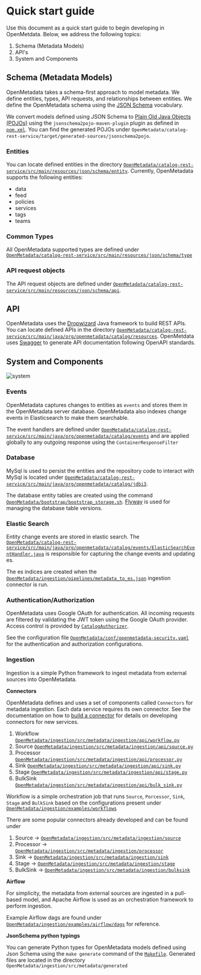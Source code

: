 # Quick start guide

Use this document as a quick start guide to begin developing in OpenMetdata. Below, we address the following topics:

1. Schema (Metadata Models)
2. API's 
3. System and Components

## Schema (Metadata Models)
OpenMetadata takes a schema-first approach to model metadata. We define entities, types, API requests, and relationships between entities. We define the OpenMetadata schema using the [JSON Schema](https://json-schema.org/) vocabulary.

We convert models defined using JSON Schema to [Plain Old Java Objects (POJOs)](https://www.jsonschema2pojo.org/) using the `jsonschema2pojo-maven-plugin` plugin as defined in [`pom.xml`](https://github.com/open-metadata/OpenMetadata/blob/16d8ba548d968c09e6634eefbd32c87c66996b90/catalog-rest-service/pom.xml#L395). You can find the generated POJOs under `OpenMetadata/catalog-rest-service/target/generated-sources/jsonschema2pojo`.

### Entities  
You can locate defined entities in the directory [`OpenMetadata/catalog-rest-service/src/main/resources/json/schema/entity`](https://github.com/open-metadata/OpenMetadata/tree/main/catalog-rest-service/src/main/resources/json/schema/entity). Currently, OpenMetadata supports the following entities:
- data
- feed
- policies
- services
- tags
- teams

### Common Types    
All OpenMetadata supported types are defined under [`OpenMetadata/catalog-rest-service/src/main/resources/json/schema/type`](https://github.com/open-metadata/OpenMetadata/tree/main/catalog-rest-service/src/main/resources/json/schema/type)

### API request objects  
The API request objects are defined under [`OpenMetadata/catalog-rest-service/src/main/resources/json/schema/api`](https://github.com/open-metadata/OpenMetadata/tree/main/catalog-rest-service/src/main/resources/json/schema/api).  


## API
OpenMetadata uses the [Dropwizard](https://www.dropwizard.io/) Java framework to build REST APIs. You can locate defined APIs in the directory [`OpenMetadata/catalog-rest-service/src/main/java/org/openmetadata/catalog/resources`](https://github.com/open-metadata/OpenMetadata/tree/main/catalog-rest-service/src/main/java/org/openmetadata/catalog/resources). 
OpenMetdata uses [Swagger](https://swagger.io/) to generate API documentation following OpenAPI standards.


## System and Components
![system](https://user-images.githubusercontent.com/3944743/144579545-e51aa37e-93ed-4080-9f32-ce617029571f.png)

### Events  
OpenMetadata captures changes to entities as `events` and stores them in the OpenMetadata server database. OpenMetadata also indexes change events in Elasticsearch to make them searchable.

The event handlers are defined under [`OpenMetadata/catalog-rest-service/src/main/java/org/openmetadata/catalog/events`](https://github.com/open-metadata/OpenMetadata/tree/main/catalog-rest-service/src/main/java/org/openmetadata/catalog/events) and are applied globally to any outgoing response using the `ContainerResponseFilter`

### Database  
MySql is used to persist the entities and the repository code to interact with MySql is located under [`OpenMetadata/catalog-rest-service/src/main/java/org/openmetadata/catalog/jdbi3`](https://github.com/open-metadata/OpenMetadata/tree/main/catalog-rest-service/src/main/java/org/openmetadata/catalog/jdbi3).

The database entity tables are created using the command [`OpenMetadata/bootstrap/bootstrap_storage.sh`](https://github.com/open-metadata/OpenMetadata/blob/main/bootstrap/bootstrap_storage.sh). [Flyway](https://flywaydb.org/) is used for managing the database table versions.

### Elastic Search  
Entity change events are stored in elastic search. The [`OpenMetadata/catalog-rest-service/src/main/java/org/openmetadata/catalog/events/ElasticSearchEventHandler.java`](https://github.com/open-metadata/OpenMetadata/blob/main/catalog-rest-service/src/main/java/org/openmetadata/catalog/events/ElasticSearchEventHandler.java) is responsible for capturing the change events and updating es.

The es indices are created when the [`OpenMetadata/ingestion/pipelines/metadata_to_es.json`](https://github.com/open-metadata/OpenMetadata/blob/main/ingestion/pipelines/metadata_to_es.json) ingestion connector is run.

### Authentication/Authorization  
OpenMetadata uses Google OAuth for authentication. All incoming requests are filtered by validating the JWT token using the Google OAuth provider. Access control is provided by [`CatalogAuthorizer`](https://github.com/open-metadata/OpenMetadata/blob/main/catalog-rest-service/src/main/java/org/openmetadata/catalog/security/CatalogAuthorizer.java).

See the configuration file [`OpenMetadata/conf/openmetadata-security.yaml`](https://github.com/open-metadata/OpenMetadata/blob/main/conf/openmetadata-security.yaml) for the authentication and authorization configurations.

### Ingestion  
Ingestion is a simple Python framework to ingest metadata from external sources into OpenMetadata.

**Connectors**

OpenMetadata defines and uses a set of components called `Connectors` for metadata ingestion. Each data service requires its own connector.  See the documentation on how to [build a connector](https://docs.open-metadata.org/open-source-community/developer/build-a-connector#workflow) for details on developing connectors for new services. 

1. Workflow [`OpenMetadata/ingestion/src/metadata/ingestion/api/workflow.py`](https://github.com/open-metadata/OpenMetadata/blob/main/ingestion/src/metadata/ingestion/api/workflow.py)
2. Source [`OpenMetadata/ingestion/src/metadata/ingestion/api/source.py`](https://github.com/open-metadata/OpenMetadata/blob/main/ingestion/src/metadata/ingestion/api/source.py)
3. Processor [`OpenMetadata/ingestion/src/metadata/ingestion/api/processor.py`](https://github.com/open-metadata/OpenMetadata/blob/main/ingestion/src/metadata/ingestion/api/processor.py)
4. Sink [`OpenMetadata/ingestion/src/metadata/ingestion/api/sink.py`](https://github.com/open-metadata/OpenMetadata/blob/main/ingestion/src/metadata/ingestion/api/sink.py)
5. Stage [`OpenMetadata/ingestion/src/metadata/ingestion/api/stage.py`](https://github.com/open-metadata/OpenMetadata/blob/main/ingestion/src/metadata/ingestion/api/stage.py)
6. BulkSink [`OpenMetadata/ingestion/src/metadata/ingestion/api/bulk_sink.py`](https://github.com/open-metadata/OpenMetadata/blob/main/ingestion/src/metadata/ingestion/api/bulk_sink.py)

Workflow is a simple orchestration job that runs `Source`, `Porcessor`, `Sink`, `Stage` and `BulkSink` based on the configurations present under [`OpenMetadata/ingestion/examples/workflows`](https://github.com/open-metadata/OpenMetadata/tree/main/ingestion/examples/workflows)

There are some popular connectors already developed and can be found under

1. Source → [`OpenMetadata/ingestion/src/metadata/ingestion/source`](https://github.com/open-metadata/OpenMetadata/tree/main/ingestion/src/metadata/ingestion/source)
2. Processor → [`OpenMetadata/ingestion/src/metadata/ingestion/processor`](https://github.com/open-metadata/OpenMetadata/tree/main/ingestion/src/metadata/ingestion/processor)
3. Sink → [`OpenMetadata/ingestion/src/metadata/ingestion/sink`](https://github.com/open-metadata/OpenMetadata/tree/main/ingestion/src/metadata/ingestion/sink)
4. Stage → [`OpenMetadata/ingestion/src/metadata/ingestion/stage`](https://github.com/open-metadata/OpenMetadata/tree/main/ingestion/src/metadata/ingestion/stage)
5. BulkSink → [`OpenMetadata/ingestion/src/metadata/ingestion/bulksink`](https://github.com/open-metadata/OpenMetadata/tree/main/ingestion/src/metadata/ingestion/bulksink)

**Airflow**

For simplicity, the metadata from external sources are ingested in a pull-based model, and Apache Airflow is used as an orchestration framework to perform ingestion.

Example Airflow dags are found under [`OpenMetadata/ingestion/examples/airflow/dags`](https://github.com/open-metadata/OpenMetadata/tree/main/ingestion/examples/airflow/dags) for reference.

**JsonSchema python typings**

You can generate Python types for OpenMetadata models defined using Json Schema using the `make generate` command of the [`Makefile`](https://github.com/open-metadata/OpenMetadata/blob/main/Makefile). Generated files are located in the directory `OpenMetadata/ingestion/src/metadata/generated`